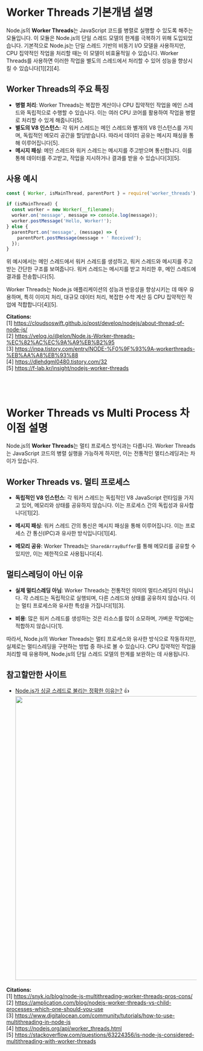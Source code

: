 # Worker Threads 기본개념 설명
Node.js의 **Worker Threads**는 JavaScript 코드를 병렬로 실행할 수 있도록 해주는 모듈입니다. 이 모듈은 Node.js의 단일 스레드 모델의 한계를 극복하기 위해 도입되었습니다. 기본적으로 Node.js는 단일 스레드 기반의 비동기 I/O 모델을 사용하지만, CPU 집약적인 작업을 처리할 때는 이 모델이 비효율적일 수 있습니다. Worker Threads를 사용하면 이러한 작업을 별도의 스레드에서 처리할 수 있어 성능을 향상시킬 수 있습니다[1][2][4].

## **Worker Threads의 주요 특징**

- **병렬 처리**: Worker Threads는 복잡한 계산이나 CPU 집약적인 작업을 메인 스레드와 독립적으로 수행할 수 있습니다. 이는 여러 CPU 코어를 활용하여 작업을 병렬로 처리할 수 있게 해줍니다[5].
- **별도의 V8 인스턴스**: 각 워커 스레드는 메인 스레드와 별개의 V8 인스턴스를 가지며, 독립적인 메모리 공간을 할당받습니다. 따라서 데이터 공유는 메시지 패싱을 통해 이루어집니다[5].
- **메시지 패싱**: 메인 스레드와 워커 스레드는 메시지를 주고받으며 통신합니다. 이를 통해 데이터를 주고받고, 작업을 지시하거나 결과를 받을 수 있습니다[3][5].

## **사용 예시**

```javascript
const { Worker, isMainThread, parentPort } = require('worker_threads');

if (isMainThread) {
  const worker = new Worker(__filename);
  worker.on('message', message => console.log(message));
  worker.postMessage('Hello, Worker!');
} else {
  parentPort.on('message', (message) => {
    parentPort.postMessage(message + ' Received');
  });
}
```

위 예시에서는 메인 스레드에서 워커 스레드를 생성하고, 워커 스레드와 메시지를 주고받는 간단한 구조를 보여줍니다. 워커 스레드는 메시지를 받고 처리한 후, 메인 스레드에 결과를 전송합니다[5].

Worker Threads는 Node.js 애플리케이션의 성능과 반응성을 향상시키는 데 매우 유용하며, 특히 이미지 처리, 대규모 데이터 처리, 복잡한 수학 계산 등 CPU 집약적인 작업에 적합합니다[4][5].

**Citations:**   
[1] https://cloudsoswift.github.io/post/develop/nodejs/about-thread-of-node-js/   
[2] https://velog.io/@elon/Node.js-Worker-threads-%EC%82%AC%EC%9A%A9%EB%B2%95   
[3] https://inpa.tistory.com/entry/NODE-%F0%9F%93%9A-workerthreads-%EB%AA%A8%EB%93%88   
[4] https://dlehdgml0480.tistory.com/32   
[5] https://f-lab.kr/insight/nodejs-worker-threads   

<br/>
<br/>

# Worker Threads vs Multi Process 차이점 설명
Node.js의 **Worker Threads**는 멀티 프로세스 방식과는 다릅니다. Worker Threads는 JavaScript 코드의 병렬 실행을 가능하게 하지만, 이는 전통적인 멀티스레딩과는 차이가 있습니다.

## **Worker Threads vs. 멀티 프로세스**

- **독립적인 V8 인스턴스**: 각 워커 스레드는 독립적인 V8 JavaScript 런타임을 가지고 있어, 메모리와 상태를 공유하지 않습니다. 이는 프로세스 간의 독립성과 유사합니다[1][2].

- **메시지 패싱**: 워커 스레드 간의 통신은 메시지 패싱을 통해 이루어집니다. 이는 프로세스 간 통신(IPC)과 유사한 방식입니다[1][4].

- **메모리 공유**: Worker Threads는 `SharedArrayBuffer`를 통해 메모리를 공유할 수 있지만, 이는 제한적으로 사용됩니다[4].

## **멀티스레딩이 아닌 이유**

- **실제 멀티스레딩 아님**: Worker Threads는 전통적인 의미의 멀티스레딩이 아닙니다. 각 스레드는 독립적으로 실행되며, 다른 스레드와 상태를 공유하지 않습니다. 이는 멀티 프로세스와 유사한 특성을 가집니다[1][3].

- **비용**: 많은 워커 스레드를 생성하는 것은 리소스를 많이 소모하며, 가벼운 작업에는 적합하지 않습니다[1].

따라서, Node.js의 Worker Threads는 멀티 프로세스와 유사한 방식으로 작동하지만, 실제로는 멀티스레딩을 구현하는 방법 중 하나로 볼 수 있습니다. CPU 집약적인 작업을 처리할 때 유용하며, Node.js의 단일 스레드 모델의 한계를 보완하는 데 사용됩니다.

## **참고할만한 사이트**
- [Node.js가 싱글 스레드로 불리는 정확한 이유는?](https://helloinyong.tistory.com/350) :+1:
  <img src="https://github.com/user-attachments/assets/458cbc0a-7a38-49f8-a993-8f4b81ea6139" width="750">
  
**Citations:**  
[1] https://snyk.io/blog/node-js-multithreading-worker-threads-pros-cons/   
[2] https://amplication.com/blog/nodejs-worker-threads-vs-child-processes-which-one-should-you-use   
[3] https://www.digitalocean.com/community/tutorials/how-to-use-multithreading-in-node-js   
[4] https://nodejs.org/api/worker_threads.html   
[5] https://stackoverflow.com/questions/63224356/is-node-js-considered-multithreading-with-worker-threads   

